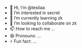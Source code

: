 - 👋 Hi, I’m @tesliaa
- 👀 I’m interested in secret  
- 🌱 I’m currently learning zk
- 💞️ I’m looking to collaborate on zk
- 📫 How to reach me ...
- 😄 Pronouns: ...
- ⚡ Fun fact: ...

<!---
tesliaa/tesliaa is a ✨ special ✨ repository because its `README.md` (this file) appears on your GitHub profile.
You can click the Preview link to take a look at your changes.
--->
